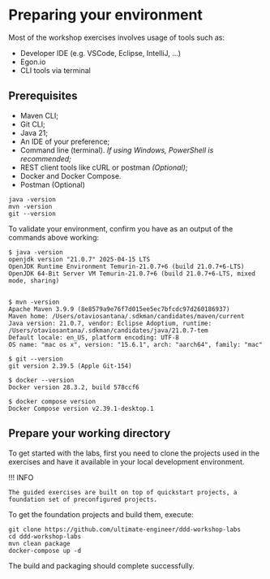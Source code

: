 # Preparing your environment

Most of the workshop exercises involves usage of tools such as: 
- Developer IDE (e.g. VSCode, Eclipse, IntelliJ, ...)
- Egon.io
- CLI tools via terminal 

## Prerequisites

* Maven CLI;
* Git CLI;
* Java 21;
* An IDE of your preference;
* Command line (terminal). _If using Windows, PowerShell is recommended;_
* REST client tools like cURL or postman _(Optional)_;
* Docker and Docker Compose.
* Postman (Optional)

```shell
java -version
mvn -version
git --version
```

To validate your environment, confirm you have as an output of the commands above working:
```shell
$ java -version
openjdk version "21.0.7" 2025-04-15 LTS
OpenJDK Runtime Environment Temurin-21.0.7+6 (build 21.0.7+6-LTS)
OpenJDK 64-Bit Server VM Temurin-21.0.7+6 (build 21.0.7+6-LTS, mixed mode, sharing)


$ mvn -version
Apache Maven 3.9.9 (8e8579a9e76f7d015ee5ec7bfcdc97d260186937)
Maven home: /Users/otaviosantana/.sdkman/candidates/maven/current
Java version: 21.0.7, vendor: Eclipse Adoptium, runtime: /Users/otaviosantana/.sdkman/candidates/java/21.0.7-tem
Default locale: en_US, platform encoding: UTF-8
OS name: "mac os x", version: "15.6.1", arch: "aarch64", family: "mac"

$ git --version
git version 2.39.5 (Apple Git-154)

$ docker --version
Docker version 28.3.2, build 578ccf6

$ docker compose version
Docker Compose version v2.39.1-desktop.1
```

## Prepare your working directory

To get started with the labs, first you need to clone the projects used in the exercises and have it available in your 
local development environment.

!!! INFO

	The guided exercises are built on top of quickstart projects, a foundation set of preconfigured projects.

To get the foundation projects and build them, execute: 

```shell
git clone https://github.com/ultimate-engineer/ddd-workshop-labs
cd ddd-workshop-labs
mvn clean package
docker-compose up -d
```

The build and packaging should complete successfully.